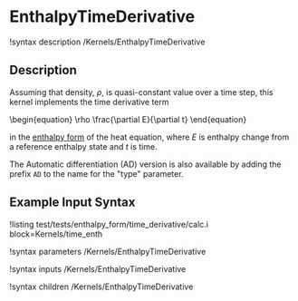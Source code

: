 # EnthalpyTimeDerivative

!syntax description /Kernels/EnthalpyTimeDerivative

## Description

Assuming that density, $\rho$, is quasi-constant value over a time step,
this kernel implements the time derivative term

\begin{equation}
  \rho \frac{\partial E}{\partial t}
\end{equation}

in the [enthalpy form](enthalpy_form.md) of the heat equation,
where $E$ is enthalpy change from a reference enthalpy state and $t$ is time.

The Automatic differentiation (AD) version is also available by adding the
prefix `AD` to the name for the "type" parameter.

## Example Input Syntax

!listing test/tests/enthalpy_form/time_derivative/calc.i block=Kernels/time_enth

!syntax parameters /Kernels/EnthalpyTimeDerivative

!syntax inputs /Kernels/EnthalpyTimeDerivative

!syntax children /Kernels/EnthalpyTimeDerivative
